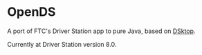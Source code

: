 # OpenDS

A port of FTC's Driver Station app to pure Java, based on [DSktop](https://github.com/OpenFTC/DSktop).

Currently at Driver Station version 8.0.
